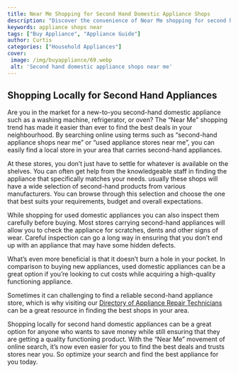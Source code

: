 ```yaml
---
title: Near Me Shopping for Second Hand Domestic Appliance Shops
description: "Discover the convenience of Near Me shopping for second hand domestic appliance shops With our helpful guides youll never be out of options when it comes to finding the perfect second hand shop for your needs Read on to find out more"
keywords: appliance shops near
tags: ["Buy Appliance", "Appliance Guide"]
author: Curtis
categories: ["Household Appliances"]
cover: 
 image: /img/buyappliance/69.webp
 alt: 'Second hand domestic appliance shops near me'
---
```

## Shopping Locally for Second Hand Appliances

Are you in the market for a new-to-you second-hand domestic appliance such as a washing machine, refrigerator, or oven? The “Near Me” shopping trend has made it easier than ever to find the best deals in your neighbourhood. By searching online using terms such as “second-hand appliance shops near me” or “used appliance stores near me”, you can easily find a local store in your area that carries second-hand appliances.

At these stores, you don’t just have to settle for whatever is available on the shelves. You can often get help from the knowledgeable staff in finding the appliance that specifically matches your needs. usually these shops will have a wide selection of second-hand products from various manufacturers. You can browse through this selection and choose the one that best suits your requirements, budget and overall expectations.

While shopping for used domestic appliances you can also inspect them carefully before buying. Most stores carrying second-hand appliances will allow you to check the appliance for scratches, dents and other signs of wear. Careful inspection can go a long way in ensuring that you don’t end up with an appliance that may have some hidden defects.

What’s even more beneficial is that it doesn’t burn a hole in your pocket. In comparison to buying new appliances, used domestic appliances can be a great option if you’re looking to cut costs while acquiring a high-quality functioning appliance. 

Sometimes it can challenging to find a reliable second-hand appliance store, which is why visiting our [Directory of Appliance Repair Technicians](./pages/appliance-repair-technicians) can be a great resource in finding the best shops in your area.

Shopping locally for second hand domestic appliances can be a great option for anyone who wants to save money while still ensuring that they are getting a quality functioning product. With the “Near Me” movement of online search, it’s now even easier for you to find the best deals and trusts stores near you. So optimize your search and find the best appliance for you today.
